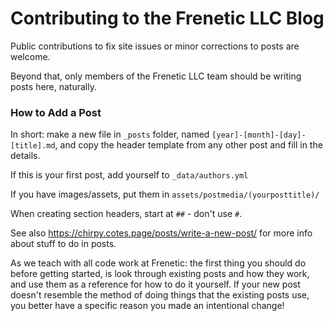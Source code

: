 # Contributing to the Frenetic LLC Blog

Public contributions to fix site issues or minor corrections to posts are welcome.

Beyond that, only members of the Frenetic LLC team should be writing posts here, naturally.

### How to Add a Post

In short: make a new file in `_posts` folder, named `[year]-[month]-[day]-[title].md`, and copy the header template from any other post and fill in the details.

If this is your first post, add yourself to `_data/authors.yml`

If you have images/assets, put them in `assets/postmedia/(yourposttitle)/`

When creating section headers, start at `##` - don't use `#`.

See also https://chirpy.cotes.page/posts/write-a-new-post/ for more info about stuff to do in posts.

As we teach with all code work at Frenetic: the first thing you should do before getting started, is look through existing posts and how they work, and use them as a reference for how to do it yourself.
If your new post doesn't resemble the method of doing things that the existing posts use, you better have a specific reason you made an intentional change!
